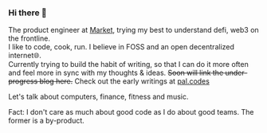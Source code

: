 ### Hi there 👋
The product engineer at [Market](https://market.xyz), trying my best to understand defi, web3  on the frontline.<br />
I like to code, cook, run. I believe in FOSS and an open decentralized internet🌐. <br />
Currently trying to build the habit of writing, so that I can do it more often and feel more in sync with my thoughts & ideas. ~~Soon will link the under-progress blog here.~~ Check out the early writings at [pal.codes](https://pal.codes)

Let's talk about computers, finance, fitness and music.

Fact: I don't care as much about good code as I do about good teams. The former is a by-product.
